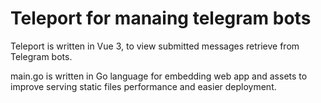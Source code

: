 # Teleport for manaing telegram bots

Teleport is written in Vue 3, to view submitted messages retrieve from Telegram bots.

main.go is written in Go language for embedding web app and assets to improve serving static files performance and easier deployment.

